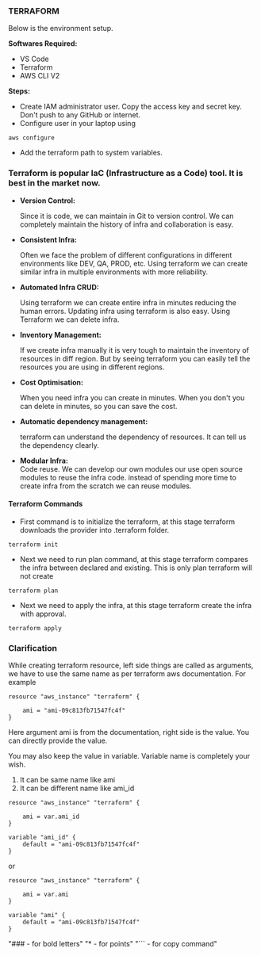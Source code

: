 ### TERRAFORM

Below is the environment setup.

**Softwares Required:**

* VS Code
* Terraform
* AWS CLI V2

**Steps:**

* Create IAM administrator user. Copy the access key and secret key. Don't push to any GitHub or internet.
* Configure user in your laptop using
```
aws configure
```
* Add the terraform path to system variables.


### Terraform is popular IaC (Infrastructure as a Code) tool. It is best in the market now.

* **Version Control:** <br />

    Since it is code, we can maintain in Git to version control. We can completely maintain the history of infra and collaboration is easy.

* **Consistent Infra:** <br />

    Often we face the problem of different configurations in different environments like DEV, QA, PROD, etc. Using terraform we can create similar infra in multiple environments with more reliability.

* **Automated Infra CRUD:** <br />

    Using terraform we can create entire infra in minutes reducing the human errors.
    Updating infra using terraform is also easy.
    Using Terraform we can delete infra.

* **Inventory Management:** <br />

    If we create infra manually it is very tough to maintain the inventory of resources in diff region. But by seeing terraform you can easily tell the resources you are using in different regions.

* **Cost Optimisation:** <br />

    When you need infra you can create in minutes. When you don't you can delete in minutes, so you can save the cost.

* **Automatic dependency management:** <br />

    terraform can understand the dependency of resources. It can tell us the dependency clearly.

* **Modular Infra:** <br />
    Code reuse. We can develop our own modules our use open source modules to reuse the infra code. instead of spending more time to create infra from the scratch we can reuse modules.

#### Terraform Commands

* First command is to initialize the terraform, at this stage terraform downloads the provider into .terraform folder.

```
terraform init
```

* Next we need to run plan command, at this stage terraform compares the infra between declared and existing. This is only plan terraform will not create

```
terraform plan
```

* Next we need to apply the infra, at this stage terraform create the infra with approval.

```
terraform apply
```

### Clarification

While creating terraform resource, left side things are called as arguments, we have to use the same name as per terraform aws documentation. For example

```
resource "aws_instance" "terraform" {

    ami = "ami-09c813fb71547fc4f"
}
```
Here argument ami is from the documentation, right side is the value. You can directly provide the value.

You may also keep the value in variable. Variable name is completely your wish.
1. It can be same name like ami
2. It can be different name like ami_id

```
resource "aws_instance" "terraform" {

    ami = var.ami_id
}

variable "ami_id" {
    default = "ami-09c813fb71547fc4f"
}
```

or

```
resource "aws_instance" "terraform" {

    ami = var.ami
}

variable "ami" {
    default = "ami-09c813fb71547fc4f"
}
```



"### - for bold letters"
"* - for points"
"``` - for copy command"
